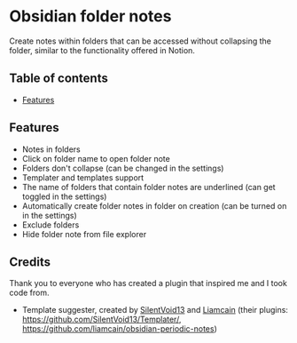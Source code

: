 # Obsidian folder notes
Create notes within folders that can be accessed without collapsing the folder, similar to the functionality offered in Notion.

## Table of contents

- [Features](#features)

## Features

- Notes in folders
- Click on folder name to open folder note
- Folders don't collapse (can be changed in the settings)
- Templater and templates support
- The name of folders that contain folder notes are underlined (can get toggled in the settings)
- Automatically create folder notes in folder on creation (can be turned on in the settings)
- Exclude folders
- Hide folder note from file explorer
 
## Credits
Thank you to everyone who has created a plugin that inspired me and I took code from.
- Template suggester, created by [SilentVoid13](https://github.com/SilentVoid13) and [Liamcain](https://github.com/liamcain) (their plugins: https://github.com/SilentVoid13/Templater/, https://github.com/liamcain/obsidian-periodic-notes)

